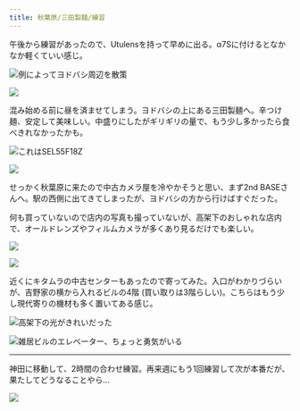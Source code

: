 ```yaml
---
title: 秋葉原/三田製麺/練習
---
```


午後から練習があったので、Utulensを持って早めに出る。α7Sに付けるとなかなか軽くていい感じ。

![例によってヨドバシ周辺を散策](https://photos.apkas.net/medium/202406/20240609-110658.webp)

![](https://photos.apkas.net/medium/202406/20240609-110732.webp)

混み始める前に昼を済ませてしまう。ヨドバシの上にある三田製麺へ。辛つけ麺、安定して美味しい。中盛りにしたがギリギリの量で、もう少し多かったら食べきれなかったかも。

![これはSEL55F18Z](https://photos.apkas.net/medium/202406/20240609-113046.webp)

![](https://photos.apkas.net/medium/202406/20240609-115425.webp)

せっかく秋葉原に来たので中古カメラ屋を冷やかそうと思い、まず2nd BASEさんへ。駅の西側に出てきてしまったが、ヨドバシの方から行けばすぐだった。

何も買っていないので店内の写真も撮っていないが、高架下のおしゃれな店内で、オールドレンズやフィルムカメラが多くあり見るだけでも楽しい。

![](https://photos.apkas.net/medium/202406/20240609-115812.webp)

![](https://photos.apkas.net/medium/202406/20240609-120040.webp)

近くにキタムラの中古センターもあったので寄ってみた。入口がわかりづらいが、吉野家の横から入れるビルの4階 (買い取りは3階らしい)。こちらはもう少し現代寄りの機材も多く置いてある感じ。

![高架下の光がきれいだった](https://photos.apkas.net/medium/202406/20240609-121402.webp)

![雑居ビルのエレベーター、ちょっと勇気がいる](https://photos.apkas.net/medium/202406/20240609-122319.webp)

---

神田に移動して、2時間の合わせ練習。再来週にもう1回練習して次が本番だが、果たしてどうなることやら...

![](https://photos.apkas.net/medium/202406/20240609-124919.webp)
